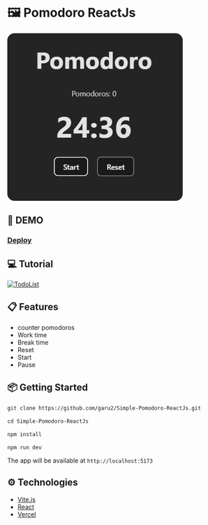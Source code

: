 # 🖼️ Pomodoro ReactJs
![QR Generator](public/pomodoroImg.png)

## 🚀 DEMO
### [Deploy](https://simple-pomodoro-react-js.vercel.app/)

## 💻 Tutorial
<a href='https://youtu.be/QQQQ' target='_blank'>
    <img width='30%' src='https://img.youtube.com/vi/QQQQ/mqdefault.jpg' alt='TodoList' />
</a>

## 📋 Features
- counter pomodoros
- Work time
- Break time
- Reset
- Start
- Pause

## 📦 Getting Started
```
git clone https://github.com/garu2/Simple-Pomodoro-ReactJs.git
```
```
cd Simple-Pomodoro-ReactJs
```
```
npm install
```
```
npm run dev
```
The app will be available at `http://localhost:5173`

## ⚙️ Technologies
* [Vite.js](https://vitejs.dev/)
* [React](https://reactjs.org/)
* [Vercel](https://vercel.com/)

